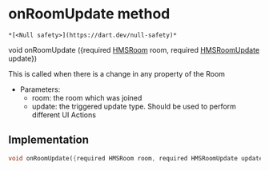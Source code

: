 


# onRoomUpdate method




    *[<Null safety>](https://dart.dev/null-safety)*




void onRoomUpdate
({required [HMSRoom](../../hmssdk_flutter/HMSRoom-class.md) room, required [HMSRoomUpdate](../../hmssdk_flutter/HMSRoomUpdate-class.md) update})





<p>This is called when there is a change in any property of the Room</p>
<ul>
<li>Parameters:
<ul>
<li>room: the room which was joined</li>
<li>update: the triggered update type. Should be used to perform different UI Actions</li>
</ul>
</li>
</ul>



## Implementation

```dart
void onRoomUpdate({required HMSRoom room, required HMSRoomUpdate update});
```







